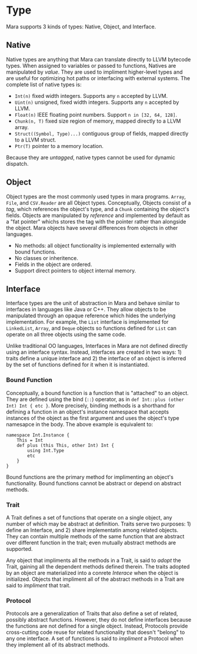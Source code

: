 # Type

Mara supports 3 kinds of types: Native, Object, and Interface. 

## Native

Native types are anything that Mara can translate directly to LLVM bytecode types.  When assigned to variables or passed to functions, Natives are manipulated by *value*.  They are used to impliment higher-level types and are useful for optimizing hot paths or interfacing with external systems.  The complete list of native types is:

- `Int(n)` fixed width integers.  Supports any `n` accepted by LLVM.
- `Uint(n)` unsigned, fixed width integers.  Supports any `n` accepted by LLVM.
- `Float(n)` IEEE floating point numbers.  Support `n in [32, 64, 128]`.
- `Chunk(n, T)` fixed size region of memory, mapped directly to a LLVM array.
- `Struct((Symbol, Type)...)`  contiguous group of fields, mapped directly to a LLVM struct.
- `Ptr(T)` pointer to a memory location.

Because they are *untagged*, native types cannot be used for dynamic dispatch.

## Object 

Object types are the most commonly used types in mara programs.  `Array`, `File`, and `CSV.Reader` are all Object types.  Conceptually, Objects consist of a *tag*, which references the object's type, and a `Chunk` containing the object's fields.  Objects are manipulated by *reference* and implemented by default as a "fat pointer" whichs stores the tag with the pointer rather than alongside the object.  Mara objects have several differences from objects in other languages.

- No methods: all object functionality is implemented externally with bound functions.
- No classes or inheritence.
- Fields in the object are ordered.
- Support direct pointers to object internal memory.

## Interface

Interface types are the unit of abstraction in Mara and behave similar to interfaces in languages like Java or C++.  They allow objects to be manipulated through an opaque reference which hides the underlying implementation.  For example, the `List` interface is implemented for `LinkedList`, `Array`, and `Deque` objects so functions defined for `List` can operate on all three objects using the same code.

Unlike traditional OO languages, Interfaces in Mara are not defined directly using an interface syntax.  Instead, interfaces are created in two ways: 1) traits define a unique interface and 2) the interface of an object is inferred by the set of functions defined for it when it is instantiated.

### Bound Function

Conceptually, a bound function is a function that is "attached" to an object.  They are defined using the bind (`::`) operator, as in `def Int::plus (other Int) Int { etc }`.  More precisely, binding methods is a shorthand for defining a function in an object's instance namespace that accepts instances of the object as the first argument and uses the object's type namesapce in the body.  The above example is equivalent to:

    namespace Int.Instance {
        This = Int
        def plus (this This, other Int) Int {
            using Int.Type
            etc
        }
    }

Bound functions are the primary method for implimenting an object's functionality.  Bound functions cannot be abstract or depend on abstract methods.

### Trait

A Trait defines a set of functions that operate on a single object, any number of which may be abstract at definition.  Traits serve two purposes: 1) define an Interface, and 2) share implementatin among related objects.  They can contain multiple methods of the same function that are abstract over different function in the trait; even mutually abstract methods are supported.

Any object that impliments all the methods in a Trait, is said to *adopt* the Trait, gaining all the dependent methods defined therein.  The traits adopted by an object are materialized into a conrete *Interace* when the object is initialized.  Objects that impliment all of the abstract methods in a Trait are said to *impliment* that trait.


### Protocol

Protocols are a generalization of Traits that also define a set of related, possibly abstract functions.  However, they do not define interfaces because the functions are not defined for a single object.  Instead, Protocols provide cross-cutting code reuse for related functionality that doesn't "belong" to any one interface.  A set of functions is said to *impliment* a Protocol when they implement all of its abstract methods.




